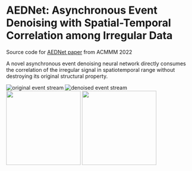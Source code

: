 # AEDNet: Asynchronous Event Denoising with Spatial-Temporal Correlation among Irregular Data
Source code for [AEDNet paper](https://dl.acm.org/doi/10.1145/3503161.3548048) from ACMMM 2022

A novel asynchronous event denoising neural network directly consumes the correlation of the irregular signal in spatiotemporal range without destroying its original structural property.

![original event stream](https://github.com/Fanghuachen/AEDNet/blob/main/pic/gif%20.gif) ![denoised event stream](https://github.com/Fanghuachen/AEDNet/blob/main/pic/gif1.gif)
<img src="https://github.com/Fanghuachen/AEDNet/blob/main/pic/gif%20.gif" width="200" height="200"> <img src="https://github.com/Fanghuachen/AEDNet/blob/main/pic/gif1.gif" width="200" height="200"> 

